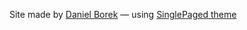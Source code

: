 Site made by [Daniel Borek](#borek)
&mdash;
using [SinglePaged theme](https://github.com/t413/SinglePaged)

